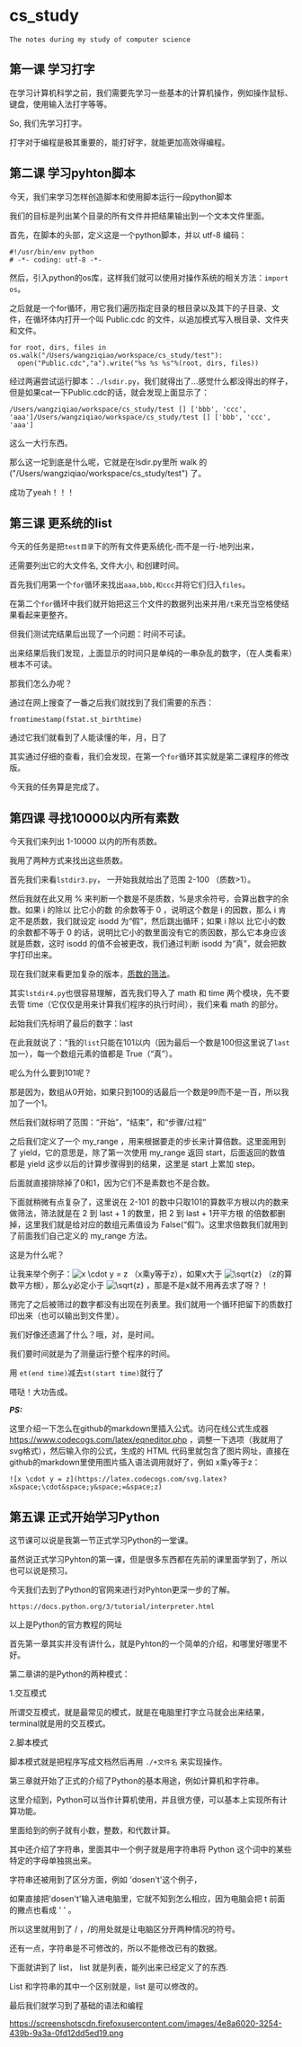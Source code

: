 # cs_study
```
The notes during my study of computer science
```
## 第一课 学习打字
在学习计算机科学之前，我们需要先学习一些基本的计算机操作，例如操作鼠标、键盘，使用输入法打字等等。

So, 我们先学习打字。

打字对于编程是极其重要的，能打好字，就能更加高效得编程。


## 第二课 学习pyhton脚本

今天，我们来学习怎样创造脚本和使用脚本运行一段python脚本

我们的目标是列出某个目录的所有文件并把结果输出到一个文本文件里面。

首先，在脚本的头部，定义这是一个python脚本，并以 utf-8 编码：
```
#!/usr/bin/env python
# -*- coding: utf-8 -*-
```

然后，引入python的os库，这样我们就可以使用对操作系统的相关方法：`import os`。

之后就是一个for循环，用它我们遍历指定目录的根目录以及其下的子目录、文件，在循环体内打开一个叫 Public.cdc 的文件，以追加模式写入根目录、文件夹和文件。

```
for root, dirs, files in os.walk("/Users/wangziqiao/workspace/cs_study/test"):
  open("Public.cdc","a").write("%s %s %s"%(root, dirs, files))
```

经过两遍尝试运行脚本：`./lsdir.py`，我们就得出了...感觉什么都没得出的样子，但是如果cat一下Public.cdc的话，就会发现上面显示了：
```
/Users/wangziqiao/workspace/cs_study/test [] ['bbb', 'ccc', 'aaa']/Users/wangziqiao/workspace/cs_study/test [] ['bbb', 'ccc', 'aaa']
```

这么一大行东西。

那么这一坨到底是什么呢，它就是在lsdir.py里所 walk 的 ("/Users/wangziqiao/workspace/cs_study/test") 了。

成功了yeah！！！


## 第三课 更系统的list

今天的任务是把`test目录`下的所有文件更系统化-而不是一行-地列出来，

还需要列出它的大文件名, 文件大小, 和创建时间。

首先我们用第一个`for`循环来找出`aaa,bbb,和ccc`并将它们归入`files`。

在第二个`for`循环中我们就开始把这三个文件的数据列出来并用`/t`来充当空格使结果看起来更整齐。

但我们测试完结果后出现了一个问题：时间不可读。

出来结果后我们发现，上面显示的时间只是单纯的一串杂乱的数字，（在人类看来）根本不可读。

那我们怎么办呢？

通过在网上搜查了一番之后我们就找到了我们需要的东西：
```
fromtimestamp(fstat.st_birthtime)
```
通过它我们就看到了人能读懂的年，月，日了

其实通过仔细的查看，我们会发现，在第一个`for`循环其实就是第二课程序的修改版。

今天我的任务算是完成了。


## 第四课 寻找10000以内所有素数

今天我们来列出 1-10000 以内的所有质数。

我用了两种方式来找出这些质数。

首先我们来看`lstdir3.py`， 一开始我就给出了范围 2-100 （质数>1）。

然后我就在此又用 % 来判断一个数是不是质数，%是求余符号，会算出数字的余数。如果 i 的除以 比它小的数 的余数等于 0 ，说明这个数是 i 的因数，那么 i 肯定不是质数，我们就设定 isodd 为“假”，然后跳出循环；如果 i 除以 比它小的数 的余数都不等于 0 的话，说明比它小的数里面没有它的质因数，那么它本身应该就是质数，这时 isodd 的值不会被更改，我们通过判断 isodd 为“真”，就会把数字打印出来。



现在我们就来看更加复杂的版本，[质数的筛法](https://baike.baidu.com/item/%E7%AD%9B%E6%B3%95)。

其实`lstdir4.py`也很容易理解，首先我们导入了 math 和 time 两个模块，先不要去管 time（它仅仅是用来计算我们程序的执行时间），我们来看 math 的部分。

起始我们先标明了最后的数字：last

在此我就说了：“我的`list`只能在101以内（因为最后一个数是100但这里说了`last`加一），每一个数组元素的值都是 True（“真”）。

呢么为什么要到101呢？

那是因为，数组从0开始，如果只到100的话最后一个数是99而不是一百，所以我加了一个1。

然后我们就标明了范围：“开始”，“结束”，和“步骤/过程”

之后我们定义了一个 my_range ，用来根据要走的步长来计算倍数。这里面用到了 yield，它的意思是，除了第一次使用 my_range 返回 start，后面返回的数值都是 yield 这步以后的计算步骤得到的结果，这里是 start 上累加 step。

后面就直接排除掉了0和1，因为它们不是素数也不是合数。

下面就稍微有点复杂了，这里说在 2-101 的数中只取101的算数平方根以内的数来做筛法，筛法就是在 2 到 last + 1 的数里，把 2 到 last + 1开平方根 的倍数都删掉，这里我们就是给对应的数组元素值设为 False(“假”)。这里求倍数我们就用到了前面我们自己定义的 my_range 方法。

这是为什么呢？

让我来举个例子：![x \cdot y = z](https://latex.codecogs.com/svg.latex?x&space;\cdot&space;y&space;=&space;z) （x乘y等于z），如果x大于 ![\sqrt{z}](https://latex.codecogs.com/svg.latex?\sqrt{z}) （z的算数平方根），那么y必定小于 ![\sqrt{z}](https://latex.codecogs.com/svg.latex?\sqrt{z}) ，那是不是x就不用再去求了呀？！

筛完了之后被筛过的数字都没有出现在列表里。我们就用一个循环把留下的质数打印出来（也可以输出到文件里）。

我们好像还遗漏了什么？哦，对，是时间。

我们要时间就是为了测量运行整个程序的时间。

用 `et(end time)`减去`st(start time)`就行了

嗒哒！大功告成。


***PS:***

这里介绍一下怎么在github的markdown里插入公式。访问在线公式生成器 https://www.codecogs.com/latex/eqneditor.php ，调整一下选项（我就用了svg格式），然后输入你的公式，生成的 HTML 代码里就包含了图片网址，直接在github的markdown里使用图片插入语法调用就好了，例如 x乘y等于z：
```
![x \cdot y = z](https://latex.codecogs.com/svg.latex?x&space;\cdot&space;y&space;=&space;z)
```


## 第五课 正式开始学习Python

这节课可以说是我第一节正式学习Python的一堂课。

虽然说正式学习Pyhton的第一课，但是很多东西都在先前的课里面学到了，所以也可以说是预习。

今天我们去到了Python的官网来进行对Pyhton更深一步的了解。
```
https://docs.python.org/3/tutorial/interpreter.html
```
以上是Python的官方教程的网址

首先第一章其实并没有讲什么，就是Pyhton的一个简单的介绍，和哪里好哪里不好。

第二章讲的是Python的两种模式：

1.交互模式

所谓交互模式，就是最常见的模式，就是在电脑里打字立马就会出来结果，terminal就是用的交互模式。

2.脚本模式

脚本模式就是把程序写成文档然后再用 `./+文件名` 来实现操作。

第三章就开始了正式的介绍了Python的基本用途，例如计算机和字符串。

这里介绍到，Python可以当作计算机使用，并且很方便，可以基本上实现所有计算功能。

里面给到的例子就有小数，整数，和代数计算。

其中还介绍了字符串，里面其中一个例子就是用字符串将 Python 这个词中的某些特定的字母单独挑出来。

字符串还被用到了区分方面，例如 'dosen't'这个例子，

如果直接把'dosen't'输入进电脑里，它就不知到怎么相应，因为电脑会把 t 前面的撇点也看成 ' ' 。

所以这里就用到了 / ，/的用处就是让电脑区分开两种情况的符号。

还有一点，字符串是不可修改的，所以不能修改已有的数据。

下面就讲到了 list， list 就是列表，能列出来已经定义了的东西.

List 和字符串的其中一个区别就是，list 是可以修改的。

最后我们就学习到了基础的语法和编程

https://screenshotscdn.firefoxusercontent.com/images/4e8a6020-3254-439b-9a3a-0fd12dd5ed19.png